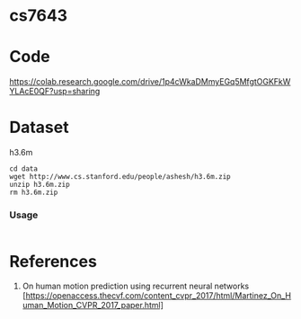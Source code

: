 # cs7643

# Code
https://colab.research.google.com/drive/1p4cWkaDMmyEGq5MfgtOGKFkWYLAcE0QF?usp=sharing

# Dataset

h3.6m

```
cd data
wget http://www.cs.stanford.edu/people/ashesh/h3.6m.zip
unzip h3.6m.zip
rm h3.6m.zip
```


### Usage 

```
```


# References
1. On human motion prediction using recurrent neural networks
[https://openaccess.thecvf.com/content_cvpr_2017/html/Martinez_On_Human_Motion_CVPR_2017_paper.html]
